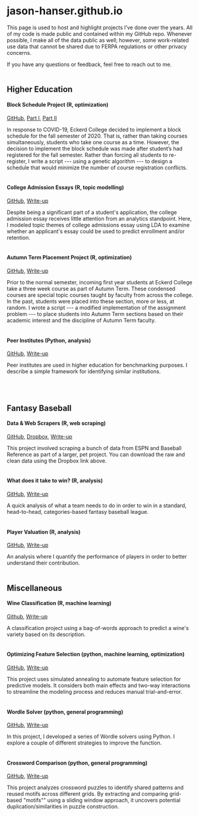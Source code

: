 
# jason-hanser.github.io

This page is used to host and highlight projects I’ve done over the years. All of my code is made public and contained within my GitHub repo. Whenever possible, I make all of the data public as well; however, some work-related use data that cannot be shared due to FERPA regulations or other privacy concerns.

If you have any questions or feedback, feel free to reach out to me. 
<br>
<br>

## **Higher Education**

#### Block Schedule Project (R, optimization)
[GitHub](https://github.com/jason-hanser/block-schedule),
[Part I](https://htmlpreview.github.io/?https://github.com/jason-hanser/block-schedule/blob/master/block-schedule-walkthrough-p1.html),
[Part II](https://htmlpreview.github.io/?https://github.com/jason-hanser/block-schedule/blob/master/block-schedule-walkthrough-p2.html)

In response to COVID-19, Eckerd College decided to implement a block schedule for the fall semester of 2020. That is, rather than taking courses simultaneously, students who take one course as a time. However, the decision to implement the block schedule was made after student’s had registered for the fall semester. Rather than forcing all students to re-register, I write a script --- using a genetic algorithm --- to design a schedule that would minimize the number of course registration conflicts.
<br>
<br>

#### **College Admission Essays** (R, topic modelling)
[GitHub](https://github.com/jason-hanser/college-admission-essays),
[Write-up](https://htmlpreview.github.io/?https://github.com/jason-hanser/college-admission-essays/blob/master/college-admission-essays.html)

Despite being a significant part of a student's application, the college admission essay receives little attention from an analytics standpoint. Here, I modeled topic themes of college admissions essay using LDA to examine whether an applicant's essay could be used to predict enrollment and/or retention. 
<br>
<br>

#### **Autumn Term Placement Project** (R, optimization)
[GitHub](https://github.com/jason-hanser/at-placement-project),
[Write-up](https://htmlpreview.github.io/?https://github.com/jason-hanser/at-placement-project/blob/master/at-placement-walkthrough.html)

Prior to the normal semester, incoming first year students at Eckerd College take a three week course as part of Autumn Term. These condensed courses are special topic courses taught by faculty from across the college. In the past, students were placed into these section, more or less, at random. I wrote a script --- a modified implementation of the assignment problem --- to place students into Autumn Term sections based on their academic interest and the discipline of Autumn Term faculty. 
<br>
<br>

#### Peer Institutes (Python, analysis)
[GitHub](https://github.com/jason-hanser/peer-institutes),
[Write-up](https://htmlpreview.github.io/?https://github.com/jason-hanser/peer-institutes/blob/main/analysis.html)

Peer institutes are used in higher education for benchmarking purposes. I describe a simple framework for identifying similar institutions. 

<br>
<br>


## **Fantasy Baseball**

#### **Data & Web Scrapers** (R, web scraping)
[GitHub](https://github.com/jason-hanser/fantasy-baseball/tree/main/1%20-%20Scraping%20and%20Cleaning),
[Dropbox](https://www.dropbox.com/sh/v3m6s84997jmkwq/AADTI3MCzcNeV8C4Qlu1lW7-a?dl=0),
[Write-up](https://htmlpreview.github.io/?https://github.com/jason-hanser/fantasy-baseball/blob/main/1%20-%20Scraping%20and%20Cleaning/scraping-and-cleaning.html)

This project involved scraping a bunch of data from ESPN and Baseball Reference as part of a larger, pet project. You can download the raw and clean data using the Dropbox link above.
<br>
<br>

#### **What does it take to win?** (R, analysis)
[GitHub](https://github.com/jason-hanser/fantasy-baseball/tree/main/2%20-%20What%20does%20it%20take%20to%20win), [Write-up](https://htmlpreview.github.io/?https://github.com/jason-hanser/fantasy-baseball/blob/main/2%20-%20What%20does%20it%20take%20to%20win/What-Does-it-Take-to-Win.html)

A quick analysis of what a team needs to do in order to win in a standard, head-to-head, categories-based fantasy baseball league. 
<br>
<br>

#### **Player Valuation** (R, analysis)
[GitHub](https://github.com/jason-hanser/fantasy-baseball/tree/main/3%20-%20Player%20Valuation),
[Write-up](https://htmlpreview.github.io/?https://github.com/jason-hanser/fantasy-baseball/blob/main/3%20-%20Player%20Valuation/Player-Valuation.html)

An analysis where I quantify the performance of players in order to better understand their contribution. 
<br>
<br>

## **Miscellaneous**

#### **Wine Classification** (R, machine learning)
[Github](https://github.com/jason-hanser/Wine-Reviews),
[Write-up](https://htmlpreview.github.io/?https://github.com/jason-hanser/Wine-Reviews/blob/master/Wine-Reviews.html)

A classification project using a bag-of-words approach to predict a wine's variety based on its description. 
<br>
<br>

#### **Optimizing Feature Selection** (python, machine learning, optimization)
[GitHub](https://github.com/jason-hanser/feature-selection),
[Write-up](https://htmlpreview.github.io/?https://github.com/jason-hanser/feature-selection/blob/main/Feature%20Selection%20via%20Simulated%20Annealing.html)

This project uses simulated annealing to automate feature selection for predictive models. It considers both main effects and two-way interactions to streamline the modeling process and reduces manual trial-and-error.
<br>
<br>

#### **Wordle Solver** (python, general programming)
[GitHub](https://github.com/jason-hanser/wordle-solver),
[Write-up](https://htmlpreview.github.io/?https://github.com/jason-hanser/wordle-solver/blob/master/Wordle%20Solver.html)

In this project, I developed a series of Wordle solvers using Python. I explore a couple of different strategies to improve the function. 
<br>
<br>

#### **Crossword Comparison** (python, general programming)
[GitHub](https://github.com/jason-hanser/crosswords),
[Write-up](https://htmlpreview.github.io/?https://github.com/jason-hanser/crosswords/blob/master/Crossword%20Comparison.html)

This project analyzes crossword puzzles to identify shared patterns and reused motifs across different grids. By extracting and comparing grid-based "motifs"" using a sliding window approach, it uncovers potential duplication/similarities in puzzle construction.
<br>
<br>